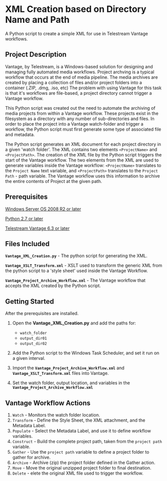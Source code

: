 
# XML Creation based on Directory Name and Path

A Python script to create a simple XML for use in Telestream Vantage workflows.

## Project Description

Vantage, by Telestream, is a Windows-based solution for designing and managing
fully automated media workflows. Project archving is a typical workflow that
occurs at the end of media pipeline. The media archives are created by placing a
collection of files and/or project folders into a container (.ZIP, .dmg, .iso,
etc) The problem with using Vantage for this task is that it's workflows are
file-based, a project directory cannot trigger a Vantage workflow.

This Python script was created out the need to automate the archiving of media
projects from within a Vantage workflow. These projects exist in the filesystem
as a directory with any number of sub-directories and files. In order to place
the project into a Vantage watch-folder and trigger a workflow, the Python
script must first generate some type of associated file and metadata.

The Python script generates an XML document for each project directory in a
given 'watch folder'. The XML contains two elements `<ProjectName>` and
`<ProjectPath>`. The creation of the XML file by the Python script triggers the
start of the Vantage workflow. The two elements from the XML are used to
generate variables inside the Vantage workflow:  `<ProjectName>` translates to
the `Project Name` text variable, and `<ProjectPath>` translates to the `Project
Path` - path variable. The Vantage workflow uses this information to archive the
entire contents of Project at the given path.

## Prerequisites

[Windows Server OS 2008 R2 or later](https://www.microsoft.com/en-us/cloud-platform/windows-server)

[Python 2.7 or later](https://www.python.org/downloads/)

[Telestream Vantage 6.3 or later](http://www.telestream.net/vantage/overview.htm)

## Files Included

**``Vantage_XML_Creation.py``** - The python script for generating the XML.

**``Vantage_XSLT_Transform.xml``** - XSLT used to transform the generic XML from
the python script to a 'style sheet' used inside the Vantage Workflow.

**``Vantage_Project_Archive_Workflow.xml``** - The Vantage workflow that accepts
the XML created by the Python script.

## Getting Started

After the prerequisites are installed.

1. Open the __Vantage_XML_Creation.py__ and add the paths for: 
	* `watch_folder`
	* `output_dir01`
	* `output_dir02`

2. Add the Python script to the Windows Task Scheduler, and set it run on a
given interval.

3. Import the **``Vantage_Project_Archive_Workflow.xml``** and
**``Vantage_XSLT_Transform.xml``** files into Vantage.

4. Set the watch folder, output location, and variables in the
**``Vantage_Project_Archive_Workflow.xml``**

## Vantage Workflow Actions

1. `Watch` - Monitors the watch folder location.
2. `Transform` - Define the Style Sheet, the XML attachment, and the Metadata Label.
3. `Populate` - Select the Metadata Label, and use it to define workflow variables.
4. `Construct` - Build the complete project path, taken from the ``project path`` variable.
5. `Gather` - Use the `project path` variable to define a project folder to gather for archive.
6. `Archive` - Archive (zip) the project folder defined in the Gather action.
7. `Move` - Move the original unzipped project folder to final destination.
8. `Delete` - elete the original XML file used to trigger the workflow.
